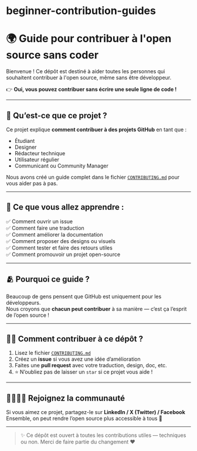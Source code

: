 # beginner-contribution-guides

# 🌍 Guide pour contribuer à l'open source sans coder

Bienvenue ! Ce dépôt est destiné à aider toutes les personnes qui souhaitent contribuer à l'open source, même sans être développeur.

👉 **Oui, vous pouvez contribuer sans écrire une seule ligne de code !**

---

## 🚀 Qu’est-ce que ce projet ?

Ce projet explique **comment contribuer à des projets GitHub** en tant que :
- Étudiant
- Designer
- Rédacteur technique
- Utilisateur régulier
- Communicant ou Community Manager

Nous avons créé un guide complet dans le fichier [`CONTRIBUTING.md`](./CONTRIBUTING.md) pour vous aider pas à pas.

---

## 📖 Ce que vous allez apprendre :

✅ Comment ouvrir un issue  
✅ Comment faire une traduction  
✅ Comment améliorer la documentation  
✅ Comment proposer des designs ou visuels  
✅ Comment tester et faire des retours utiles  
✅ Comment promouvoir un projet open-source

---

## 🫂 Pourquoi ce guide ?

Beaucoup de gens pensent que GitHub est uniquement pour les développeurs.  
Nous croyons que **chacun peut contribuer** à sa manière — c’est ça l’esprit de l’open source !

---

## 🙋‍♂️ Comment contribuer à ce dépôt ?

1. Lisez le fichier [`CONTRIBUTING.md`](./CONTRIBUTING.md)
2. Créez un **issue** si vous avez une idée d’amélioration
3. Faites une **pull request** avec votre traduction, design, doc, etc.
4. ⭐ N’oubliez pas de laisser un `star` si ce projet vous aide !

---

## 🫱🏻‍🫲🏾 Rejoignez la communauté

Si vous aimez ce projet, partagez-le sur **LinkedIn / X (Twitter) / Facebook**  
Ensemble, on peut rendre l’open source plus accessible à tous 🙌

---

> ✨ Ce dépôt est ouvert à toutes les contributions utiles — techniques ou non. Merci de faire partie du changement ❤️
